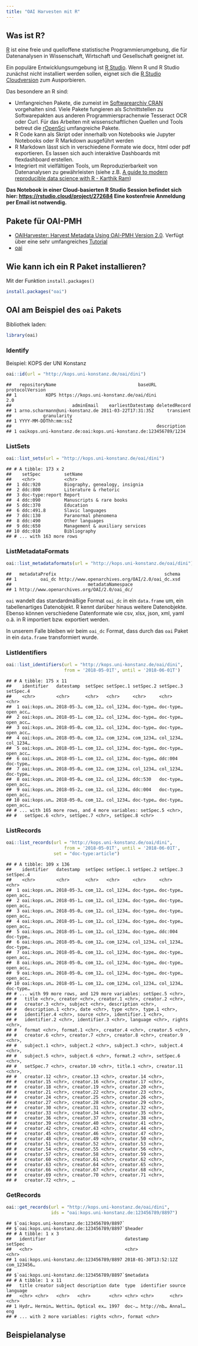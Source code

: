 ```yaml
---
title: "OAI Harvesten mit R"
---
```





## Was ist R?

[R](https://cran.r-project.org/) ist eine freie und quelloffene statistische Programmierumgebung, die für Datenanalysen in Wissenschaft, Wirtschaft und Gesellschaft geeignet ist.

Ein populäre Entwicklungsumgebung ist [R Studio](https://www.rstudio.com/). Wenn R und R Studio zunächst nicht installiert werden sollen, eignet sich die [R Studio Cloudversion](https://rstudio.cloud/) zum Ausporbieren.

Das besondere an R sind:

- Umfangreichen Pakete, die zumeist im [Softwarearchiv CRAN](https://cran.r-project.org/web/packages/available_packages_by_name.html) vorgehalten sind. Viele Pakete fungieren als Schnittstellen zu Softwarepakten aus anderen Programmiersprachenwie Tesseract OCR oder Curl. Für das Arbeiten mit wissenschaftlichen Quellen und Tools betreut die [rOpenSci](https://ropensci.org/) umfangreiche Pakete.
- R Code kann als Skript oder innerhalb von Notebooks wie Jupyter Notebooks oder R Markdown ausgeführt werden
- R Markdown lässt sich in verschiedene Formate wie docx, html oder pdf exportieren. Es lassen sich auch interaktive Dashboards mit flexdashboard erstellen.
- Integriert mit vielfältigen Tools, um Reproduzierbarkeit von Datenanalysen zu gewährleisten (siehe z.B. [A guide to modern reproducible data science with R - Karthik Ram](https://resources.rstudio.com/rstudio-conf-2019/a-guide-to-modern-reproducible-data-science-with-r))

**Das Notebook in einer Cloud-basierten R Studio Session befindet sich hier: <https://rstudio.cloud/project/272684> Eine kostenfreie Anmeldung per Email ist notwendig.**

## Pakete für OAI-PMH

- [OAIHarvester: Harvest Metadata Using OAI-PMH Version 2.0](https://cran.r-project.org/web/packages/OAIHarvester/index.html). Verfügt über eine sehr umfangreiches  [Tutorial](https://cran.r-project.org/web/packages/OAIHarvester/vignettes/oaih.pdf)
- [oai](https://cran.r-project.org/web/packages/oai/index.html) 

## Wie kann ich ein R Paket installieren?

Mit der Funktion `install.packages()`

```r
install.packages("oai")
```

## OAI am Beispiel des `oai` Pakets

Bibliothek laden:


```r
library(oai)
```

### Identify

Beispiel: KOPS der UNI Konstanz


```r
oai::id(url = "http://kops.uni-konstanz.de/oai/dini")
```

```
##   repositoryName                               baseURL protocolVersion
## 1           KOPS https://kops.uni-konstanz.de/oai/dini             2.0
##                       adminEmail    earliestDatestamp deletedRecord
## 1 arno.scharmann@uni-konstanz.de 2011-03-22T17:31:35Z     transient
##            granularity
## 1 YYYY-MM-DDThh:mm:ssZ
##                                                       description
## 1 oaikops.uni-konstanz.de:oai:kops.uni-konstanz.de:123456789/1234
```

### ListSets


```r
oai::list_sets(url = "http://kops.uni-konstanz.de/oai/dini")
```

```
## # A tibble: 173 x 2
##    setSpec         setName                        
##    <chr>           <chr>                          
##  1 ddc:920         Biography, genealogy, insignia 
##  2 ddc:800         Literature & rhetoric          
##  3 doc-type:report Report                         
##  4 ddc:090         Manuscripts & rare books       
##  5 ddc:370         Education                      
##  6 ddc:491.8       Slavic languages               
##  7 ddc:130         Paranormal phenomena           
##  8 ddc:490         Other languages                
##  9 ddc:650         Management & auxiliary services
## 10 ddc:010         Bibliography                   
## # ... with 163 more rows
```

### ListMetadataFormats


```r
oai::list_metadataformats(url = "http://kops.uni-konstanz.de/oai/dini")
```

```
##   metadataPrefix                                         schema
## 1         oai_dc http://www.openarchives.org/OAI/2.0/oai_dc.xsd
##                             metadataNamespace
## 1 http://www.openarchives.org/OAI/2.0/oai_dc/
```

`oai` wandelt das standardmäßige Format `oai_dc` in ein `data.frame` um, ein tabellenartiges Datenobjekt. R kennt darüber hinaus weitere Datenobjekte. Ebenso können verschiedene Datenformate wie csv, xlsx, json, xml, yaml o.ä. in R importiert bzw. exportiert werden. 

In unserem Falle bleiben wir beim `oai_dc` Format, dass durch das `oai` Paket in ein `data.frame` transformiert wurde.

### ListIdentifiers


```r
oai::list_identifiers(url = "http://kops.uni-konstanz.de/oai/dini",
                      from = '2018-05-01T', until = '2018-06-01T')
```

```
## # A tibble: 175 x 11
##    identifier   datestamp  setSpec setSpec.1 setSpec.2 setSpec.3 setSpec.4
##    <chr>        <chr>      <chr>   <chr>     <chr>     <chr>     <chr>    
##  1 oai:kops.un… 2018-05-3… com_12… col_1234… doc-type… doc-type… open_acc…
##  2 oai:kops.un… 2018-05-1… com_12… col_1234… doc-type… doc-type… open_acc…
##  3 oai:kops.un… 2018-05-0… com_12… col_1234… doc-type… doc-type… open_acc…
##  4 oai:kops.un… 2018-05-0… com_12… com_1234… com_1234… col_1234… col_1234…
##  5 oai:kops.un… 2018-05-1… com_12… col_1234… doc-type… doc-type… open_acc…
##  6 oai:kops.un… 2018-05-1… com_12… col_1234… doc-type… ddc:004   doc-type…
##  7 oai:kops.un… 2018-05-0… com_12… com_1234… col_1234… col_1234… doc-type…
##  8 oai:kops.un… 2018-05-0… com_12… col_1234… ddc:530   doc-type… open_acc…
##  9 oai:kops.un… 2018-05-2… com_12… col_1234… ddc:004   doc-type… open_acc…
## 10 oai:kops.un… 2018-05-0… com_12… col_1234… doc-type… doc-type… open_acc…
## # ... with 165 more rows, and 4 more variables: setSpec.5 <chr>,
## #   setSpec.6 <chr>, setSpec.7 <chr>, setSpec.8 <chr>
```

### ListRecords


```r
oai::list_records(url = "http://kops.uni-konstanz.de/oai/dini",
                      from = '2018-05-01T', until = '2018-06-01T',
                  set = "doc-type:article")
```

```
## # A tibble: 109 x 136
##    identifier   datestamp  setSpec setSpec.1 setSpec.2 setSpec.3 setSpec.4
##    <chr>        <chr>      <chr>   <chr>     <chr>     <chr>     <chr>    
##  1 oai:kops.un… 2018-05-3… com_12… col_1234… doc-type… doc-type… open_acc…
##  2 oai:kops.un… 2018-05-1… com_12… col_1234… doc-type… doc-type… open_acc…
##  3 oai:kops.un… 2018-05-0… com_12… col_1234… doc-type… doc-type… open_acc…
##  4 oai:kops.un… 2018-05-1… com_12… col_1234… doc-type… doc-type… open_acc…
##  5 oai:kops.un… 2018-05-1… com_12… col_1234… doc-type… ddc:004   doc-type…
##  6 oai:kops.un… 2018-05-0… com_12… com_1234… col_1234… col_1234… doc-type…
##  7 oai:kops.un… 2018-05-0… com_12… col_1234… doc-type… doc-type… open_acc…
##  8 oai:kops.un… 2018-05-0… com_12… col_1234… doc-type… doc-type… open_acc…
##  9 oai:kops.un… 2018-05-0… com_12… col_1234… doc-type… doc-type… open_acc…
## 10 oai:kops.un… 2018-05-1… com_12… com_1234… col_1234… col_1234… doc-type…
## # ... with 99 more rows, and 129 more variables: setSpec.5 <chr>,
## #   title <chr>, creator <chr>, creator.1 <chr>, creator.2 <chr>,
## #   creator.3 <chr>, subject <chr>, description <chr>,
## #   description.1 <chr>, date <chr>, type <chr>, type.1 <chr>,
## #   identifier.4 <chr>, source <chr>, identifier.1 <chr>,
## #   identifier.2 <chr>, identifier.3 <chr>, language <chr>, rights <chr>,
## #   format <chr>, format.1 <chr>, creator.4 <chr>, creator.5 <chr>,
## #   creator.6 <chr>, creator.7 <chr>, creator.8 <chr>, creator.9 <chr>,
## #   subject.1 <chr>, subject.2 <chr>, subject.3 <chr>, subject.4 <chr>,
## #   subject.5 <chr>, subject.6 <chr>, format.2 <chr>, setSpec.6 <chr>,
## #   setSpec.7 <chr>, creator.10 <chr>, title.1 <chr>, creator.11 <chr>,
## #   creator.12 <chr>, creator.13 <chr>, creator.14 <chr>,
## #   creator.15 <chr>, creator.16 <chr>, creator.17 <chr>,
## #   creator.18 <chr>, creator.19 <chr>, creator.20 <chr>,
## #   creator.21 <chr>, creator.22 <chr>, creator.23 <chr>,
## #   creator.24 <chr>, creator.25 <chr>, creator.26 <chr>,
## #   creator.27 <chr>, creator.28 <chr>, creator.29 <chr>,
## #   creator.30 <chr>, creator.31 <chr>, creator.32 <chr>,
## #   creator.33 <chr>, creator.34 <chr>, creator.35 <chr>,
## #   creator.36 <chr>, creator.37 <chr>, creator.38 <chr>,
## #   creator.39 <chr>, creator.40 <chr>, creator.41 <chr>,
## #   creator.42 <chr>, creator.43 <chr>, creator.44 <chr>,
## #   creator.45 <chr>, creator.46 <chr>, creator.47 <chr>,
## #   creator.48 <chr>, creator.49 <chr>, creator.50 <chr>,
## #   creator.51 <chr>, creator.52 <chr>, creator.53 <chr>,
## #   creator.54 <chr>, creator.55 <chr>, creator.56 <chr>,
## #   creator.57 <chr>, creator.58 <chr>, creator.59 <chr>,
## #   creator.60 <chr>, creator.61 <chr>, creator.62 <chr>,
## #   creator.63 <chr>, creator.64 <chr>, creator.65 <chr>,
## #   creator.66 <chr>, creator.67 <chr>, creator.68 <chr>,
## #   creator.69 <chr>, creator.70 <chr>, creator.71 <chr>,
## #   creator.72 <chr>, …
```


### GetRecords


```r
oai::get_records(url = "http://kops.uni-konstanz.de/oai/dini",
                 ids = "oai:kops.uni-konstanz.de:123456789/8897")
```

```
## $`oai:kops.uni-konstanz.de:123456789/8897`
## $`oai:kops.uni-konstanz.de:123456789/8897`$header
## # A tibble: 1 x 3
##   identifier                              datestamp            setSpec    
##   <chr>                                   <chr>                <chr>      
## 1 oai:kops.uni-konstanz.de:123456789/8897 2018-01-30T13:52:12Z com_123456…
## 
## $`oai:kops.uni-konstanz.de:123456789/8897`$metadata
## # A tibble: 1 x 11
##   title creator subject description date  type  identifier source language
##   <chr> <chr>   <chr>   <chr>       <chr> <chr> <chr>      <chr>  <chr>   
## 1 Hydr… Hermin… Wettin… Optical ex… 1997  doc-… http://nb… Annal… eng     
## # ... with 2 more variables: rights <chr>, format <chr>
```

## Beispielanalyse

